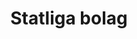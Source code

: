 ---
title: Statliga bolag
tags:
    - Statliga bolag
    - Privatisering av statliga bolag
    - Konkurrens och statligt ägande
---